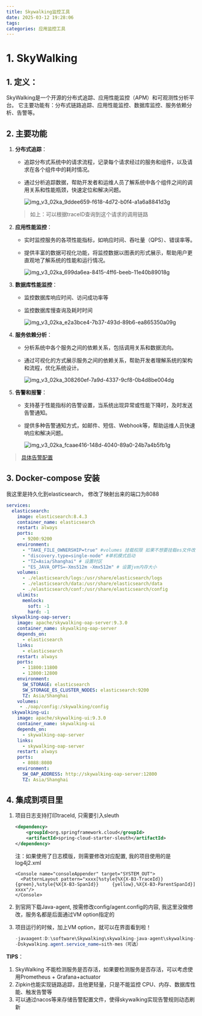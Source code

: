 ```yaml
---
title: Skywalking监控工具
date: 2025-03-12 19:28:06
tags:
categories: 应用监控工具
---
```


# 1. SkyWalking

## 1. 定义：

SkyWalking是一个开源的分布式追踪、应用性能监控（APM）和可观测性分析平台。 它主要功能有：分布式链路追踪、应用性能监控、数据库监控、服务依赖分析、告警等。

## 2. 主要功能

1. **分布式追踪**：

   - 追踪分布式系统中的请求流程，记录每个请求经过的服务和组件，以及请求在各个组件中的耗时情况。

   - 通过分析追踪数据，帮助开发者和运维人员了解系统中各个组件之间的调用关系和性能瓶颈，快速定位和解决问题。

     ![img_v3_02ka_9ddee659-f618-4d72-b0f4-a1a6a8841d3g](https://panyuro.oss-cn-beijing.aliyuncs.com/img_v3_02ka_9ddee659-f618-4d72-b0f4-a1a6a8841d3g.jpg)

   > 如上：可以根据traceID查询到这个请求的调用链路

2. **应用性能监控**：

   - 实时监控服务的各项性能指标，如响应时间、吞吐量（QPS）、错误率等。

   - 提供丰富的数据可视化功能，将监控数据以图表的形式展示，帮助用户更直观地了解系统的性能和运行情况。

     ![img_v3_02ka_699da6ea-8415-4ff6-beeb-11e40b89018g](https://panyuro.oss-cn-beijing.aliyuncs.com/img_v3_02ka_699da6ea-8415-4ff6-beeb-11e40b89018g.jpg)

3. **数据库性能监控**：

   - 监控数据库响应时间、访问成功率等

   - 监控数据库慢查询及耗时时间

     ![img_v3_02ka_e2a3bce4-7b37-493d-89b6-ea865350a09g](https://panyuro.oss-cn-beijing.aliyuncs.com/img_v3_02ka_e2a3bce4-7b37-493d-89b6-ea865350a09g.jpg)

4. **服务依赖分析**：

   - 分析系统中各个服务之间的依赖关系，包括调用关系和数据流向。

   - 通过可视化的方式展示服务之间的依赖关系，帮助开发者理解系统的架构和流程，优化系统设计。

     ![img_v3_02ka_308260ef-7a9d-4337-9cf8-0b4d8be004dg](https://panyuro.oss-cn-beijing.aliyuncs.com/img_v3_02ka_308260ef-7a9d-4337-9cf8-0b4d8be004dg.jpg)

5. **告警和报警**：

   - 支持基于性能指标的告警设置，当系统出现异常或性能下降时，及时发送告警通知。

   - 提供多种告警通知方式，如邮件、短信、Webhook等，帮助运维人员快速响应和解决问题。

     ![img_v3_02ka_fcaae416-148d-4040-89a0-24b7a4b5fb1g](https://panyuro.oss-cn-beijing.aliyuncs.com/img_v3_02ka_fcaae416-148d-4040-89a0-24b7a4b5fb1g.jpg)

> [具体告警配置](https://github.com/apache/skywalking/blob/v9.3.0/docs/en/setup/backend/backend-alarm.md)

## 3. Docker-compose 安装

我这里是持久化到elasticsearch， 修改了映射出来的端口为8088

```yml
services:
  elasticsearch:
    image: elasticsearch:8.4.3
    container_name: elasticsearch
    restart: always
    ports:
      - 9200:9200
    environment:
      - "TAKE_FILE_OWNERSHIP=true" #volumes 挂载权限 如果不想要挂载es文件改配置可以删除
      - "discovery.type=single-node" #单机模式启动
      - "TZ=Asia/Shanghai" # 设置时区
      - "ES_JAVA_OPTS=-Xms512m -Xmx512m" # 设置jvm内存大小
    volumes:
      - ./elasticsearch/logs:/usr/share/elasticsearch/logs
      - ./elasticsearch/data:/usr/share/elasticsearch/data
      - ./elasticsearch/conf:/usr/share/elasticsearch/config
    ulimits:
      memlock:
        soft: -1
        hard: -1
  skywalking-oap-server:
    image: apache/skywalking-oap-server:9.3.0
    container_name: skywalking-oap-server
    depends_on:
      - elasticsearch
    links:
      - elasticsearch
    restart: always
    ports:
      - 11800:11800
      - 12800:12800
    environment:
      SW_STORAGE: elasticsearch
      SW_STORAGE_ES_CLUSTER_NODES: elasticsearch:9200
      TZ: Asia/Shanghai
    volumes:
     - ./oap/config:/skywalking/config
  skywalking-ui:
    image: apache/skywalking-ui:9.3.0
    container_name: skywalking-ui
    depends_on:
      - skywalking-oap-server
    links:
      - skywalking-oap-server
    restart: always
    ports:
      - 8088:8080
    environment:
      SW_OAP_ADDRESS: http://skywalking-oap-server:12800
      TZ: Asia/Shanghai
```

## 4. 集成到项目里

1. 项目日志支持打印traceId, 只需要引入sleuth

   ```xml
   <dependency>
       <groupId>org.springframework.cloud</groupId>
       <artifactId>spring-cloud-starter-sleuth</artifactId>
   </dependency>
   ```

   注：如果使用了日志模版，则需要修改对应配置, 我的项目使用的是log4j2.xml

   ```
   <Console name="consoleAppender" target="SYSTEM_OUT">           
     <PatternLayout pattern="xxxx[%style{%X{X-B3-TraceId}}{green},%style{%X{X-B3-SpanId}}     {yellow},%X{X-B3-ParentSpanId}] xxxx"/>    
   </Console>
   ```

2. 到官网下载Java-agent, 按需修改config/agent.config的内容, 我这里没做修改，服务名都是后面通过VM option指定的

3. 项目运行的时候，加上VM option，就可以在界面看到啦！

   ```java
   -javaagent:D:\software\Skywalking\skywalking-java-agent\skywalking-agent/skywalking-agent.jar
   -Dskywalking.agent.service_name=sith-mes（可选）
   ```

   

**TIPS**： 

1. SkyWalking 不能检测服务是否存活，如果要检测服务是否存活，可以考虑使用Prometheus + Grafana+actuator
2. Zipkin也能实现链路追踪，且他更轻量，只是不能监控 CPU、内存、数据库性能、触发告警等
3. 可以通过nacos等来存储告警配置文件，使得skywalking实现告警规则动态刷新
